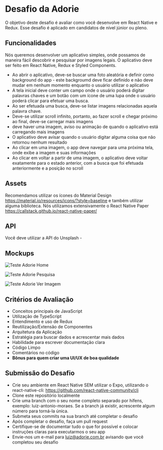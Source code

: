 # Desafio da Adorie
O objetivo deste desafio é avaliar como você desenvolve em React Native e Redux. Esse desafio é aplicado em candidatos de nível júnior ou pleno. 

## Funcionalidades
Nós queremos desenvolver um aplicativo simples, onde possamos de maneira fácil descobrir e pesquisar por imagens legais. O aplicativo deve ser feito em React Native, Redux e Styled Components. 

- Ao abrir o aplicativo, deve-se buscar uma foto aleatória e definir como background do app - este backgroumd deve ficar definido e não deve mudar em nenhum momento enquanto o usuário utilizar o aplicativo
- A tela inicial deve conter um campo onde o usuário poderá digitar palavras chaves e um botão com um ícone de uma lupa onde o usuário poderá clicar para efetuar uma busca.
- Ao ser efetuada uma busca, deve-se listar imagens relacionadas aquela palavra chave.
- Deve-se utilizar scroll infinito, portanto, ao fazer scroll e chegar próximo ao final, deve-se carregar mais imagens
- deve haver uma imagem, aviso ou animação de quando o aplicativo está carregando mais imagens
- O aplicativo deve avisar quando o usuário digitar alguma coisa que não retornou nenhum resultado
- Ao clicar em uma imagem, o app deve navegar para uma próxima tela, onde exibe a imagem e suas informações
- Ao clicar em voltar a partir de uma imagem, o aplicativo deve voltar exatamente para o estado anterior, com a busca que foi efetuada anteriormente e a posição no scroll

## Assets
Recomendamos utilizar os ícones do Material Design https://material.io/resources/icons/?style=baseline e também utilizar alguma biblioteca. Nós utilizamos extensivamente o React Native Paper https://callstack.github.io/react-native-paper/

## API
Você deve utilizar a API do Unsplash - 

## Mockups
![Teste Adorie Home](https://loja.adorie.com.br/teste-adorie/teste-adorie-1.png)

![Teste Adorie Pesquisa](https://loja.adorie.com.br/teste-adorie/teste-adorie-2.png)

![Teste Adorie Ver Imagem](https://loja.adorie.com.br/teste-adorie/teste-adorie-3.png)

## Critérios de Avaliação
- Conceitos principais de JavaScript
- Utilização de TypeScript
- Entendimento e uso de Redux
- Reutilização/Extensão de Componentes
- Arquitetura da Aplicação
- Estratégia para buscar dados e acrescentar mais dados
- Habilidade para escrever documentação clara
- Código Limpo
- Comentários no código
- **Bônus para quem criar uma UI/UX de boa qualidade**

## Submissão do Desafio
- Crie seu ambiente em React Native SEM utilizar o Expo, utilizando o react-native-cli: https://github.com/react-native-community/cli
- Clone este repositório localmente
- Crie uma branch com o seu nome completo separado por hífens, exemplo: luiz-antonio-moraes. Se a branch já existir, acrescente algum número para torná-la única.
- Submeta seus commits na sua branch até completar o desafio
- Após completar o desafio, faça um pull request
- Certifique-se de documentar tudo o que for possível e colocar instruções claras para executarmos o seu app
- Envie-nos um e-mail para luiz@adorie.com.br avisando que você completou seu desafio
